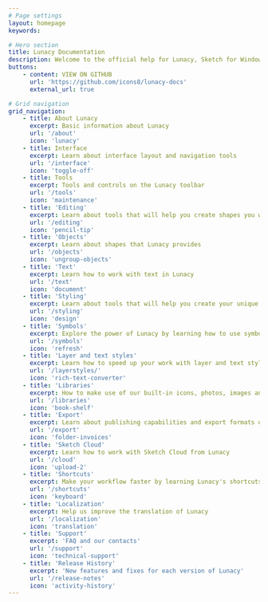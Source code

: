 ```yaml
---
# Page settings
layout: homepage
keywords:

# Hero section
title: Lunacy Documentation
description: Welcome to the official help for Lunacy, Sketch for Windows.
buttons:
    - content: VIEW ON GITHUB
      url: 'https://github.com/icons8/lunacy-docs'
      external_url: true

# Grid navigation
grid_navigation:
    - title: About Lunacy
      excerpt: Basic information about Lunacy
      url: '/about'
      icon: 'lunacy'
    - title: Interface
      excerpt: Learn about interface layout and navigation tools
      url: '/interface'
      icon: 'toggle-off'
    - title: Tools
      excerpt: Tools and controls on the Lunacy toolbar
      url: '/tools'
      icon: 'maintenance'
    - title: 'Editing'
      excerpt: Learn about tools that will help you create shapes you want 
      url: '/editing'
      icon: 'pencil-tip'
    - title: 'Objects'
      excerpt: Learn about shapes that Lunacy provides
      url: '/objects'
      icon: 'ungroup-objects'
    - title: 'Text'
      excerpt: Learn how to work with text in Lunacy
      url: '/text'
      icon: 'document'
    - title: 'Styling'
      excerpt: Learn about tools that will help you create your unique style
      url: '/styling'
      icon: 'design'
    - title: 'Symbols'
      excerpt: Explore the power of Lunacy by learning how to use symbols
      url: '/symbols'
      icon: 'refresh'
    - title: 'Layer and text styles'
      excerpt: Learn how to speed up your work with layer and text styles
      url: '/layerstyles/'
      icon: 'rich-text-converter'
    - title: 'Libraries'
      excerpt: How to make use of our built-in icons, photos, images and UI kits
      url: '/libraries'
      icon: 'book-shelf'
    - title: 'Export'
      excerpt: Learn about publishing capabilities and export formats of Lunacy
      url: '/export'
      icon: 'folder-invoices'
    - title: 'Sketch Cloud'
      excerpt: Learn how to work with Sketch Cloud from Lunacy
      url: '/cloud'
      icon: 'upload-2'  
    - title: 'Shortcuts'
      excerpt: Make your workflow faster by learning Lunacy's shortcuts
      url: '/shortcuts'
      icon: 'keyboard'
    - title: 'Localization'
      excerpt: Help us improve the translation of Lunacy 
      url: '/localization'
      icon: 'translation'
    - title: 'Support'
      excerpt: 'FAQ and our contacts'
      url: '/support'
      icon: 'technical-support'
    - title: 'Release History'
      excerpt: 'New features and fixes for each version of Lunacy'
      url: '/release-notes'
      icon: 'activity-history'
---
```

